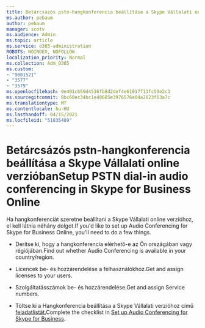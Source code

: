 ```yaml
---
title: Betárcsázós pstn-hangkonferencia beállítása a Skype Vállalati online verzióban
ms.author: pebaum
author: pebaum
manager: scotv
ms.audience: Admin
ms.topic: article
ms.service: o365-administration
ROBOTS: NOINDEX, NOFOLLOW
localization_priority: Normal
ms.collection: Adm_O365
ms.custom:
- "9001521"
- "3577"
- "3579"
ms.openlocfilehash: 9e401cb59d4536fb8d2def4e61017f13fc59e2c3
ms.sourcegitcommit: 8bc60ec34bc1e40685e3976576e04a2623f63a7c
ms.translationtype: MT
ms.contentlocale: hu-HU
ms.lasthandoff: 04/15/2021
ms.locfileid: "51835489"
---
```

# <a name="setup-pstn-dial-in-audio-conferencing-in-skype-for-business-online"></a><span data-ttu-id="c4bf3-102">Betárcsázós pstn-hangkonferencia beállítása a Skype Vállalati online verzióban</span><span class="sxs-lookup"><span data-stu-id="c4bf3-102">Setup PSTN dial-in audio conferencing in Skype for Business Online</span></span>

<span data-ttu-id="c4bf3-103">Ha hangkonferenciát szeretne beállítani a Skype Vállalati online verzióhoz, el kell látnia néhány dolgot.</span><span class="sxs-lookup"><span data-stu-id="c4bf3-103">If you'd like to set up Audio Conferencing for Skype for Business Online, you'll need to do a few things.</span></span> 

- <span data-ttu-id="c4bf3-104">Derítse ki, hogy a hangkonferencia elérhető-e az Ön országában vagy régiójában.</span><span class="sxs-lookup"><span data-stu-id="c4bf3-104">Find out whether Audio Conferencing is available in your country/region.</span></span>

- <span data-ttu-id="c4bf3-105">Licencek be- és hozzárendelése a felhasználókhoz.</span><span class="sxs-lookup"><span data-stu-id="c4bf3-105">Get and assign licenses to your users.</span></span>

- <span data-ttu-id="c4bf3-106">Szolgáltatásszámok be- és hozzárendelése.</span><span class="sxs-lookup"><span data-stu-id="c4bf3-106">Get and assign Service numbers.</span></span>

- <span data-ttu-id="c4bf3-107">Töltse ki a Hangkonferencia beállítása a Skype Vállalati verzióhoz című [feladatlistát.](https://docs.microsoft.com/SkypeForBusiness/audio-conferencing-in-office-365/set-up-audio-conferencing)</span><span class="sxs-lookup"><span data-stu-id="c4bf3-107">Complete the checklist in [Set up Audio Conferencing for Skype for Business](https://docs.microsoft.com/SkypeForBusiness/audio-conferencing-in-office-365/set-up-audio-conferencing).</span></span>
